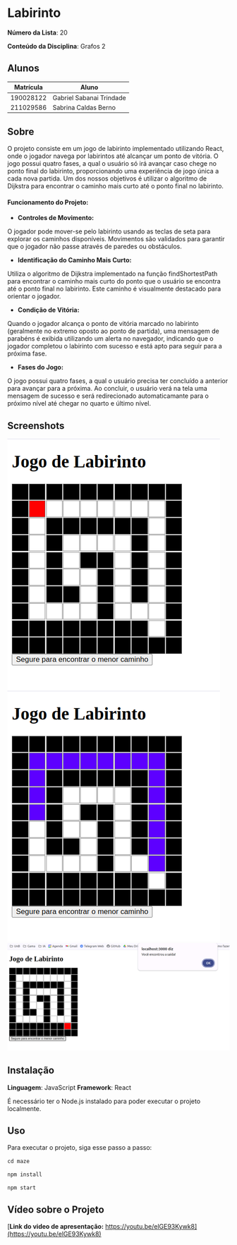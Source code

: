 # Labirinto

**Número da Lista**: 20

**Conteúdo da Disciplina**: Grafos 2

## Alunos
|Matrícula | Aluno |
| -- | -- |
| 190028122  |  Gabriel Sabanai Trindade |
| 211029586  |  Sabrina Caldas Berno |

## Sobre 
O projeto consiste em um jogo de labirinto implementado utilizando React, onde o jogador navega por labirintos até alcançar um ponto de vitória. O jogo possui quatro fases, a qual o usuário só irá avançar caso chege no ponto final do labirinto, proporcionando uma experiência de jogo única a cada nova partida. Um dos nossos objetivos é utilizar o algoritmo de Dijkstra para encontrar o caminho mais curto até o ponto final no labirinto.

#### Funcionamento do Projeto:


- **Controles de Movimento:**

O jogador pode mover-se pelo labirinto usando as teclas de seta para explorar os caminhos disponíveis. Movimentos são validados para garantir que o jogador não passe através de paredes ou obstáculos.

- **Identificação do Caminho Mais Curto:**

Utiliza o algoritmo de Dijkstra implementado na função findShortestPath para encontrar o caminho mais curto do ponto que o usuário se encontra até o ponto final no labirinto. Este caminho é visualmente destacado para orientar o jogador.

- **Condição de Vitória:**

Quando o jogador alcança o ponto de vitória marcado no labirinto (geralmente no extremo oposto ao ponto de partida), uma mensagem de parabéns é exibida utilizando um alerta no navegador, indicando que o jogador completou o labirinto com sucesso e está apto para seguir para a próxima fase.

- **Fases do Jogo:**

O jogo possui quatro fases, a qual o usuário precisa ter concluído a anterior para avançar para a próxima. Ao concluir, o usuário verá na tela uma mensagem de sucesso e será redirecionado automaticamante para o próximo nível até chegar no quarto e último nível. 


## Screenshots
![Primeiro Labirinto](image.png)
![Caminho mais curto](image-1.png)
![Sucesso](image-2.png)


## Instalação 
**Linguagem**:  JavaScript
**Framework**:  React

É necessário ter o Node.js instalado para poder executar o projeto localmente.

## Uso 
Para executar o projeto, siga esse passo a passo:

```
cd maze
```
```
npm install
```
```
npm start 
```
## Vídeo sobre o Projeto 

[**Link do video de apresentação:** https://youtu.be/elGE93Kywk8](https://youtu.be/elGE93Kywk8)
